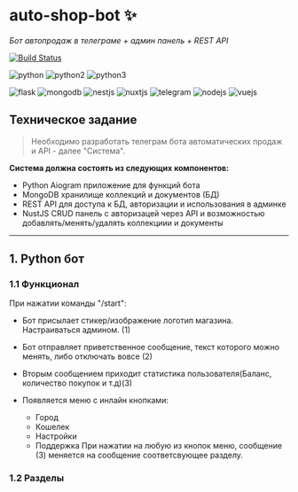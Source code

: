 # auto-shop-bot ✨ 
_Бот автопродаж в телеграме + админ панель + REST API_

[![Build Status](https://travis-ci.org/joemccann/dillinger.svg?branch=master)](https://travis-ci.org/joemccann/dillinger)


![python](https://img.shields.io/badge/Python-FFD43B?style=for-the-badge&logo=python&logoColor=blue)
![python2](https://img.shields.io/badge/Python-3776AB?style=for-the-badge&logo=python&logoColor=white)
![python3](https://img.shields.io/badge/Python-14354C?style=for-the-badge&logo=python&logoColor=white)

![flask](https://img.shields.io/badge/Flask-000000?style=for-the-badge&logo=flask&logoColor=white)
![mongodb](https://img.shields.io/badge/MongoDB-4EA94B?style=for-the-badge&logo=mongodb&logoColor=white)
![nestjs](https://img.shields.io/badge/nestjs-E0234E?style=for-the-badge&logo=nestjs&logoColor=white)
![nuxtjs](https://img.shields.io/badge/nuxt.js-00C58E?style=for-the-badge&logo=nuxtdotjs&logoColor=white)
![telegram](https://img.shields.io/badge/Telegram-2CA5E0?style=for-the-badge&logo=telegram&logoColor=white)
![nodejs](https://img.shields.io/badge/Node.js-43853D?style=for-the-badge&logo=node.js&logoColor=white)
![vuejs](https://img.shields.io/badge/Vue.js-35495E?style=for-the-badge&logo=vue.js&logoColor=4FC08D)


## Техническое задание
> 
> Необходимо разработать телеграм бота автоматических продаж и API - далее "Система".

**Система должна состоять из следующих компонентов:**

- Python Aiogram приложение для функций бота
- MongoDB хранилище коллекций и документов (БД)
- REST API для доступа к БД, авторизации и использования в админке
- NustJS CRUD панель с авторизацей через API и возможностью
  добавлять/менять/удалять коллекциии и документы

---
## 1. Python бот

### 1.1 Функционал 
При нажатии команды "/start":

- Бот присылает стикер/изображение логотип магазина.
  Настраиваться админом. (1)

- Бот отправляет приветственное сообщение, текст которого можно
менять, либо отключать вовсе (2)
- Вторым сообщением приходит статистика пользователя(Баланс, количество покупок и т.д)(3)
- Появляется меню с инлайн кнопками:
  - Город
  - Кошелек
  - Настройки
  - Поддержка
При нажатии на любую из кнопок меню, сообщение (3) меняется на сообщение соответсвующее разделу.
### 1.2 Разделы



































